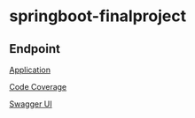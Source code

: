 # springboot-finalproject

## Endpoint

[Application](http://54.164.39.137/)

[Code Coverage](http://54.164.39.137:8000)

[Swagger UI](http://54.164.39.137/api/swagger-ui/index.html)



